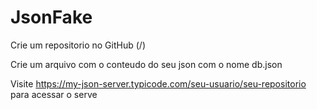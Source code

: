 # JsonFake

Crie um repositorio no GitHub (/)

Crie um arquivo com o conteudo do seu json com o nome db.json

Visite https://my-json-server.typicode.com/seu-usuario/seu-repositorio para acessar o serve
